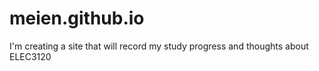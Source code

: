 # meien.github.io
I'm creating a site that will record my study progress and thoughts about ELEC3120
